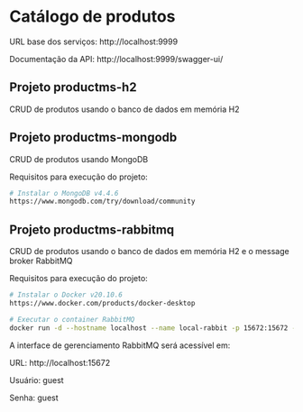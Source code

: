 # Catálogo de produtos

URL base dos serviços: http://localhost:9999

Documentação da API: http://localhost:9999/swagger-ui/

## Projeto productms-h2

CRUD de produtos usando o banco de dados em memória H2

## Projeto productms-mongodb

CRUD de produtos usando MongoDB

Requisitos para execução do projeto:

```bash
# Instalar o MongoDB v4.4.6
https://www.mongodb.com/try/download/community
```

## Projeto productms-rabbitmq

CRUD de produtos usando o banco de dados em memória H2 e o message broker RabbitMQ

Requisitos para execução do projeto:
```bash
# Instalar o Docker v20.10.6
https://www.docker.com/products/docker-desktop

# Executar o container RabbitMQ
docker run -d --hostname localhost --name local-rabbit -p 15672:15672 -p 5672:5672 rabbitmq:3-management
```
A interface de gerenciamento RabbitMQ será acessível em:

URL: http://localhost:15672

Usuário: guest

Senha: guest
